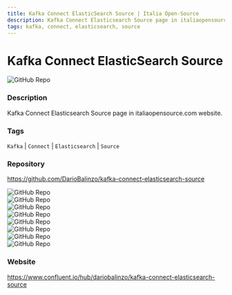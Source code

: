 ```yaml
---
title: Kafka Connect ElasticSearch Source | Italia Open-Source
description: Kafka Connect Elasticsearch Source page in italiaopensource.com website.
tags: kafka, connect, elasticsearch, source
---
```

        

# Kafka Connect ElasticSearch Source

![GitHub Repo](https://img.shields.io/static/v1?label=category&message=opensource&color=green)

### Description

Kafka Connect Elasticsearch Source page in italiaopensource.com website.

### Tags

`Kafka` | `Connect` | `Elasticsearch` | `Source`

### Repository

https://github.com/DarioBalinzo/kafka-connect-elasticsearch-source

![GitHub Repo](https://img.shields.io/github/stars/DarioBalinzo/kafka-connect-elasticsearch-source?style=social)<br />![GitHub Repo](https://img.shields.io/github/forks/DarioBalinzo/kafka-connect-elasticsearch-source?style=social)<br />![GitHub Repo](https://img.shields.io/github/v/tag/DarioBalinzo/kafka-connect-elasticsearch-source?style=social)<br />![GitHub Repo](https://img.shields.io/github/contributors/DarioBalinzo/kafka-connect-elasticsearch-source)<br />![GitHub Repo](https://img.shields.io/github/issues-pr/DarioBalinzo/kafka-connect-elasticsearch-source)<br />![GitHub Repo](https://img.shields.io/github/issues/DarioBalinzo/kafka-connect-elasticsearch-source)<br />![GitHub Repo](https://img.shields.io/github/license/DarioBalinzo/kafka-connect-elasticsearch-source)<br />![GitHub Repo](https://img.shields.io/github/last-commit/DarioBalinzo/kafka-connect-elasticsearch-source)<br />

### Website

https://www.confluent.io/hub/dariobalinzo/kafka-connect-elasticsearch-source